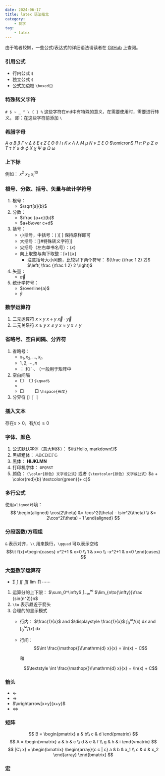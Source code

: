 ```yaml
---
date: 2024-06-17
title: latex 语法指北
category: 
    - 我学
tag: 
    - latex
---
```


由于笔者较懒，一些公式/表达式的详细语法请读者在 [GitHub](https://github.com/stuPETER12138/stuPETER12138.github.io/blob/main/hope_docs/studying/markdown/latex.md) 上查阅。

### 引用公式

- 行内公式 `$`
- 独立公式 `$`
- 公式加边框 `\boxed{}`

### 特殊转义字符

`# $ ~ _ ^ \ { } %` 这些字符在md中有特殊的意义，在需要使用时，需要进行转义。
即：在这些字符前添加 `\`

### 希腊字母

$A$ $\alpha$
$B$ $\beta$
$\Gamma$ $\gamma$
$\Delta$ $\delta$
$E$ $\epsilon$
$Z$ $\zeta$
$\Theta$ $\theta$
$I$ $\iota$
$K$ $\kappa$
$\Lambda$ $\lambda$
$M$ $\mu$
$N$ $\nu$
$\Xi$ $\xi$
$O$ $\omicron$
$\Pi$ $\pi$
$P$ $\rho$
$\Sigma$ $\sigma$
$T$ $\tau$
$\Upsilon$ $\upsilon$
$\Phi$ $\phi$
$X$ $\chi$
$\Psi$ $\psi$
$\Omega$ $\omega$

### 上下标

例如：
$x^2$
$x_2$
$x_i^{10}$

### 根号、分数、括号、矢量与统计学符号

1. 根号：
	- $\sqrt[a]{b}$
2. 分数：
	- $\frac {a+c}{b}$
	- $a+b\over c+d$
3. 括号：
	- 小括号，中括号：( )[ ]  保持原样即可
	- 大括号：[[#特殊转义字符]]
	- 尖括号（左右单书名号）：$\langle x \rangle$
	- 向上取整与向下取整：$\lceil x \rceil$ $\lfloor x \rfloor$ 
		- 注意括号大小问题，比较以下两个符号：
			$(\frac {\frac 1 2} 2)$
			$\left( \frac {\frac 1 2} 2 \right)$
 4. 矢量：
	 - $\vec{a}$
5. 统计学符号：
	- $\overline{a}$
	- $\widehat{y}$

### 数学运算符

1. 二元运算符
	$x \times y$
	$x \div y$
	$\vec{x} \cdot \vec{y}$
2. 二元关系符
	$x \ge y$
	$x \le y$
	$x \approx y$
	$x \ne y$

### 省略号、空白间隔、分界符

1. 省略号：
	- $x_1, x_2, \dots, x_n$
	- $1, 2, \cdots, n$
	- $\vdots$ 和 $\ddots$ （一般用于矩阵中
2. 空白间隔
	- $\Box \quad \Box$ `$\quad$` 
	- 
	- $\Box \hspace{1cm} \Box$ `\hspace{长度}`
1. 分界符
	$\lgroup \rgroup$ $\lmoustache \rmoustache$ 

### 插入文本

$\text{存在} x>0 \text{，有} f(x) \ge 0$

### 字体、颜色

1. 公式默认字体（意大利体）：
	$\it{Hello, markdown!}$
2. 黑板粗体：
	$\mathbb{ABCDEFG}$
3. 黑体：
	$\mathbf{HIJKLMN}$
4. 打印机字体：
	$\mathtt{OPQRST}$
5. 颜色：
	`{\color{颜色} 文字或公式}` 或者 `{\textcolor{颜色} 文字或公式}`
	$a + \color{red}{b} \textcolor{green}{+ c}$  

### 多行公式

使用`aligned`环境：
$$
\begin{aligned}
\cos(2\theta) &= \cos^2(\theta) - \sin^2(\theta) \\
&= 2\cos^2(\theta) - 1
\end{aligned}
$$

### 分段函数/方程组

`&` 表示对齐，`\\` 用来换行，`\qquad` 可以表示空格
$$\it
f(x)=\begin{cases}
x^2+1 & x>0 \\
1 & x=o \\
-x^2+1 & x<0
\end{cases}
$$

### 大型数学运算符

- $\sum$  $\int$  $\iint$  $\iiint$  $\lim$  $\prod$ $\cdots \cdots$ 
1. 运算分的上下限：
	$\sum_0^\infty$
	$\int_{-\infty}^{\infty}$
	$\lim_{n\to{\infty}}\frac {sin(n^2)}n$
2. `\to` 表示趋近于箭头
3. 合理的的显示模式
	- 行内： 
		$\frac{1}{x}$ and $\displaystyle \frac{1}{x}$
		$\int_0^{\infty} f(x) \mathop{}\!\mathrm{d} x$ and $\displaystyle \int_0^{\infty} f(x) \mathop{}\!\mathrm{d} x$

	- 行间：
		$$\int \frac{\mathop{}\!\mathrm{d} x}{x} = \ln(x) + C$$

		和

	    $$\textstyle \int \frac{\mathop{}\!\mathrm{d} x}{x} = \ln(x) + C$$


### 箭头

- $\leftarrow$
- $\Rightarrow$
- $\xrightarrow[x>y]{x+y}$
- $\Longleftrightarrow$

### 矩阵

$$
B = \begin{pmatrix}
a & b\\
c & d
\end{pmatrix}
$$
$$
A = \begin{vmatrix}
a & b & c \\
d & e & f \\
g & h & i
\end{vmatrix}
$$
$$
[C\ x] = \begin{bmatrix}
\begin{array}{c c | c}
a & b & x_1 \\
c & d & x_2
\end{array}
\end{bmatrix}
$$

### 宏
